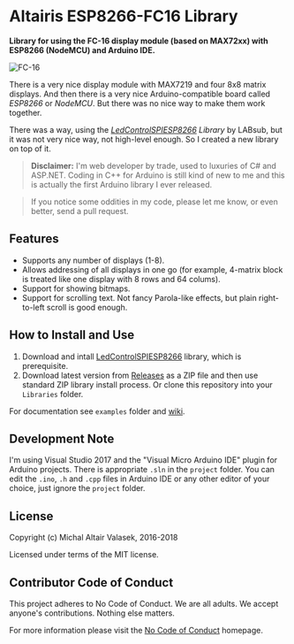 # Altairis ESP8266-FC16 Library

**Library for using the FC-16 display module (based on MAX72xx) with ESP8266 (NodeMCU) and Arduino IDE.**

![FC-16](http://i.imgur.com/BfVPy8h.jpg)

There is a very nice display module with MAX7219 and four 8x8 matrix displays. And then there is a very nice Arduino-compatible board called *ESP8266* or *NodeMCU*. But there was no nice way to make them work together.

There was a way, using the *[LedControlSPIESP8266](https://github.com/labsud/LedControlSpipESP8266) Library* by LABsub, but it was not very nice way, not high-level enough. So I created a new library on top of it.

> **Disclaimer:** I'm web developer by trade, used to luxuries of C# and ASP.NET. Coding in C++ for Arduino is still kind of new to me and this is actually the first Arduino library I ever released. 

> If you notice some oddities in my code, please let me know, or even better, send a pull request.

## Features

* Supports any number of displays (1-8).
* Allows addressing of all displays in one go (for example, 4-matrix block is treated like one display with 8 rows and 64 colums).
* Support for showing bitmaps.
* Support for scrolling text. Not fancy Parola-like effects, but plain right-to-left scroll is good enough.

## How to Install and Use

1. Download and intall [LedControlSPIESP8266](https://github.com/labsud/LedControlSpipESP8266) library, which is prerequisite.
2. Download latest version from [Releases](https://github.com/ridercz/Altairis-ESP8266-FC16/releases) as a ZIP file and then use standard ZIP library install process. Or clone this repository into your `Libraries` folder.

For documentation see `examples` folder and [wiki](https://github.com/ridercz/Altairis-ESP8266-FC16/wiki).

## Development Note

I'm using Visual Studio 2017 and the "Visual Micro Arduino IDE" plugin for Arduino projects. There is appropriate `.sln` in the `project` folder. You can edit the `.ino`, `.h` and `.cpp` files in Arduino IDE or any other editor of your choice, just ignore the `project` folder.

## License

Copyright (c) Michal Altair Valasek, 2016-2018

Licensed under terms of the MIT license.

## Contributor Code of Conduct

This project adheres to No Code of Conduct. We are all adults. We accept anyone's contributions. Nothing else matters.

For more information please visit the [No Code of Conduct](https://github.com/domgetter/NCoC) homepage.